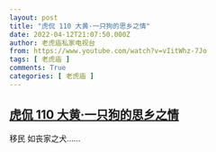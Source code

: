 ```yaml
---
layout: post
title: "虎侃 110 大黄·一只狗的思乡之情"
date: 2022-04-12T21:07:50.000Z
author: 老虎庙私家电视台
from: https://www.youtube.com/watch?v=vIitWhz-7Jo
tags: [ 老虎庙 ]
comments: True
categories: [ 老虎庙 ]
---
```

<!--1649797670000-->
[虎侃 110 大黄·一只狗的思乡之情](https://www.youtube.com/watch?v=vIitWhz-7Jo)
------

<div>
移民 如丧家之犬……
</div>
